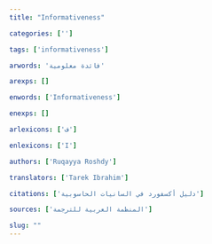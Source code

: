 ```yaml
---
title: "Informativeness"

categories: ['']

tags: ['informativeness']

arwords: 'فائدة معلومية'

arexps: []

enwords: ['Informativeness']

enexps: []

arlexicons: ['ف']

enlexicons: ['I']

authors: ['Ruqayya Roshdy']

translators: ['Tarek Ibrahim']

citations: ['دليل أكسفورد في السانيات الحاسوبية']

sources: ['المنظمة العربية للترجمة']

slug: ""
---
```

